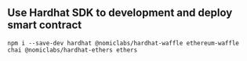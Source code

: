## Use Hardhat SDK to development and deploy smart contract

```
npm i --save-dev hardhat @nomiclabs/hardhat-waffle ethereum-waffle chai @nomiclabs/hardhat-ethers ethers
```

